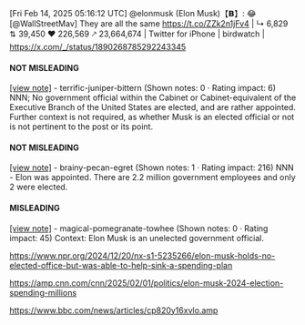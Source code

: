 [Fri Feb 14, 2025 05:16:12 UTC] @elonmusk (Elon Musk)【𝗕】: 😂 [@WallStreetMav] They are all the same https://t.co/ZZk2n1jFv4 | ↳ 6,829 ⇅ 39,450 ♥ 226,569 🡕 23,664,674 | Twitter for iPhone | birdwatch | https://x.com/_/status/1890268785292243345

#### NOT MISLEADING

[[view note]](https://x.com/i/birdwatch/n/1890478921788829768) - terrific-juniper-bittern (Shown notes: 0 · Rating impact: 6)
NNN; No government official within the Cabinet or Cabinet-equivalent of the Executive Branch of the United States are elected, and are rather appointed. Further context is not required, as whether Musk is an elected official or not is not pertinent to the post or its point.

#### NOT MISLEADING

[[view note]](https://x.com/i/birdwatch/n/1890460520689594442) - brainy-pecan-egret (Shown notes: 1 · Rating impact: 216)
NNN - Elon was appointed. There are 2.2  million government employees and only 2 were elected.  

#### MISLEADING

[[view note]](https://x.com/i/birdwatch/n/1890456247822151820) - magical-pomegranate-towhee (Shown notes: 0 · Rating impact: 45)
Context: Elon Musk is an unelected government official.

https://www.npr.org/2024/12/20/nx-s1-5235266/elon-musk-holds-no-elected-office-but-was-able-to-help-sink-a-spending-plan

https://amp.cnn.com/cnn/2025/02/01/politics/elon-musk-2024-election-spending-millions

https://www.bbc.com/news/articles/cp820y16xvlo.amp

